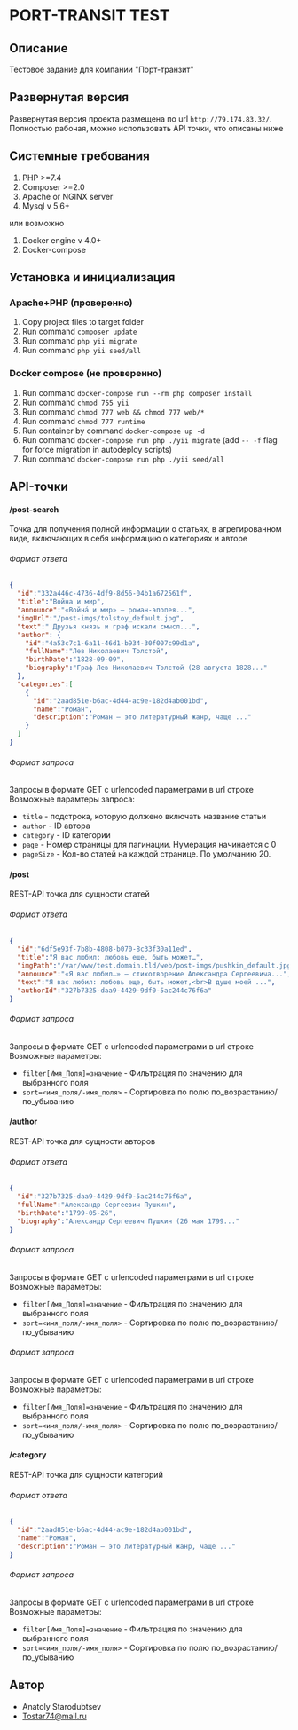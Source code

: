 # PORT-TRANSIT TEST 


## Описание
Тестовое задание для компании "Порт-транзит"


## Развернутая версия
Развернутая версия проекта размещена по url `http://79.174.83.32/`.
Полностью рабочая, можно использовать API точки, что описаны ниже


## Системные требования

1. PHP >=7.4
2. Composer >=2.0
3. Apache or NGINX server
4. Mysql v 5.6+

или возможно
1. Docker engine v 4.0+
2. Docker-compose


## Установка и инициализация

### Apache+PHP (проверенно)

1. Copy project files to target folder
2. Run command `composer update`
3. Run command `php yii migrate`
4. Run command `php yii seed/all`


### Docker compose (не проверенно)

1. Run command `docker-compose run --rm php composer install`
2. Run command `chmod 755 yii`
3. Run command `chmod 777 web && chmod 777 web/*`
4. Run command `chmod 777 runtime`
5. Run container by command `docker-compose up -d`
6. Run command `docker-compose run php ./yii migrate` (add `-- -f` flag for force migration in autodeploy scripts)
7. Run command `docker-compose run php ./yii seed/all`


## API-точки

#### /post-search
Точка для получения полной информации о статьях, в агрегированном виде,
включающих в себя информацию о категориях и авторе

###### Формат ответа
```json
{
  "id":"332a446c-4736-4df9-8d56-04b1a672561f",
  "title":"Война и мир",
  "announce":"«Война́ и мир» — роман-эпопея...",
  "imgUrl":"/post-imgs/tolstoy_default.jpg",
  "text":" Друзья князь и граф искали смысл...",
  "author": {
    "id":"4a53c7c1-6a11-46d1-b934-30f007c99d1a",
    "fullName":"Лев Николаевич Толстой",
    "birthDate":"1828-09-09",
    "biography":"Граф Лев Николаевич Толстой (28 августа 1828..."
  },
  "categories":[
    {
      "id":"2aad851e-b6ac-4d44-ac9e-182d4ab001bd",
      "name":"Роман",
      "description":"Роман — это литературный жанр, чаще ..."
    }
  ]
}
```

###### Формат запроса
Запросы в формате GET с urlencoded параметрами в url строке
Возможные парамтеры запроса:
- `title` - подстрока, которую должено включать название статьи
- `author` - ID автора
- `category` - ID категории
- `page` - Номер страницы для пагинации. Нумерация начинается с 0
- `pageSize` - Кол-во статей на каждой странице. По умолчанию 20.


#### /post
REST-API точка для сущности статей

###### Формат ответа
```json
{
  "id":"6df5e93f-7b8b-4808-b070-8c33f30a11ed",
  "title":"Я вас любил: любовь еще, быть может…",
  "imgPath":"/var/www/test.domain.tld/web/post-imgs/pushkin_default.jpg",
  "announce":"«Я вас любил…» — стихотворение Александра Сергеевича...",
  "text":"Я вас любил: любовь еще, быть может,<br>В душе моей ...",
  "authorId":"327b7325-daa9-4429-9df0-5ac244c76f6a"
}
```

###### Формат запроса
Запросы в формате GET с urlencoded параметрами в url строке
Возможные параметры:
- `filter[Имя_Поля]=значение` - Фильтрация по значению для выбранного поля
- `sort=<имя_поля/-имя_поля>` - Сортировка по полю по_возрастанию/по_убыванию


#### /author
REST-API точка для сущности авторов

###### Формат ответа
```json
{
  "id":"327b7325-daa9-4429-9df0-5ac244c76f6a",
  "fullName":"Александр Сергеевич Пушкин",
  "birthDate":"1799-05-26",
  "biography":"Александр Сергеевич Пушкин (26 мая 1799..."
}
```

###### Формат запроса
Запросы в формате GET с urlencoded параметрами в url строке
Возможные параметры:
- `filter[Имя_Поля]=значение` - Фильтрация по значению для выбранного поля
- `sort=<имя_поля/-имя_поля>` - Сортировка по полю по_возрастанию/по_убыванию


###### Формат запроса
Запросы в формате GET с urlencoded параметрами в url строке
Возможные параметры:
- `filter[Имя_Поля]=значение` - Фильтрация по значению для выбранного поля
- `sort=<имя_поля/-имя_поля>` - Сортировка по полю по_возрастанию/по_убыванию


#### /category
REST-API точка для сущности категорий

###### Формат ответа
```json
{
  "id":"2aad851e-b6ac-4d44-ac9e-182d4ab001bd",
  "name":"Роман",
  "description":"Роман — это литературный жанр, чаще ..."
}
```

###### Формат запроса
Запросы в формате GET с urlencoded параметрами в url строке
Возможные параметры:
- `filter[Имя_Поля]=значение` - Фильтрация по значению для выбранного поля
- `sort=<имя_поля/-имя_поля>` - Сортировка по полю по_возрастанию/по_убыванию



## Автор

- Anatoly Starodubtsev <Pantagruel74>
- Tostar74@mail.ru